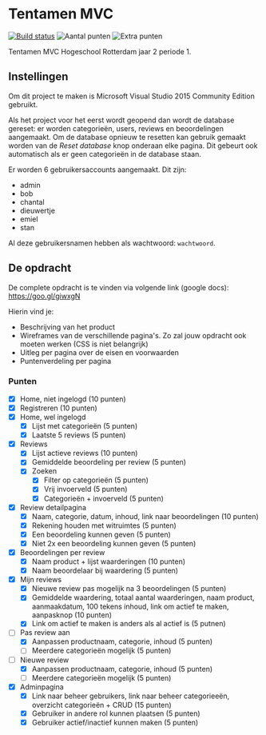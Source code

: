 ﻿# Tentamen MVC
[![Build status](https://img.shields.io/appveyor/ci/bartlangelaan/tentamen.svg)](https://ci.appveyor.com/project/BartLangelaan/tentamen)
![Aantal punten](https://img.shields.io/badge/punten-95%2F95-green.svg)
![Extra punten](https://img.shields.io/badge/extra_punten-65%2F75-yellow.svg)

Tentamen MVC Hogeschool Rotterdam jaar 2 periode 1.

## Instellingen

Om dit project te maken is Microsoft Visual Studio 2015 Community Edition gebruikt.

Als het project voor het eerst wordt geopend dan wordt de database gereset: er worden categorieën, users, reviews en beoordelingen aangemaakt. Om de database opnieuw te resetten kan gebruik gemaakt worden van de *Reset database* knop onderaan elke pagina. Dit gebeurt ook automatisch als er geen categorieën in de database staan.

Er worden 6 gebruikersaccounts aangemaakt. Dit zijn:
 
- admin
- bob
- chantal
- dieuwertje
- emiel
- stan

Al deze gebruikersnamen hebben als wachtwoord:  `wachtwoord`.



## De opdracht
De complete opdracht is te vinden via volgende link (google docs): https://goo.gl/giwxgN

Hierin vind je:

- Beschrijving van het product
- Wireframes van de verschillende pagina's. Zo zal jouw opdracht ook moeten werken (CSS is niet belangrijk)
- Uitleg per pagina over de eisen en voorwaarden
- Puntenverdeling per pagina

### Punten

- [x] Home, niet ingelogd (10 punten)
- [x] Registreren (10 punten)
- [x] Home, wel ingelogd
  - [x] Lijst met categorieën (5 punten)
  - [x] Laatste 5 reviews (5 punten)
- [x] Reviews
  - [x] Lijst actieve reviews (10 punten)
  - [x] Gemiddelde beoordeling per review (5 punten)
  - [x] Zoeken
    - [x] Filter op categorieën (5 punten)
    - [x] Vrij invoerveld (5 punten)
    - [x] Categorieën + invoerveld (5 punten)
- [x] Review detailpagina
  - [x] Naam, categorie, datum, inhoud, link naar beoordelingen (10 punten)
  - [x] Rekening houden met witruimtes (5 punten)
  - [x] Een beoordeling kunnen geven (5 punten)
  - [x] Niet 2x een beoordeling kunnen geven (5 punten)
- [x] Beoordelingen per review
  - [x] Naam product + lijst waarderingen (10 punten)
  - [x] Naam beoordelaar bij waardering (5 punten)
- [x] Mijn reviews
  - [x] Nieuwe review pas mogelijk na 3 beoordelingen (5 punten)
  - [x] Gemiddelde waardering, totaal aantal waarderingen, naam product, aanmaakdatum, 100 tekens inhoud, link om actief te maken, aanpasknop (10 punten)
  - [x] Link om actief te maken is anders als al actief is (5 putnen)
- [ ] Pas review aan
  - [x] Aanpassen productnaam, categorie, inhoud (5 punten)
  - [ ] Meerdere categorieën mogelijk (5 punten)
- [ ] Nieuwe review
  - [x] Aanpassen productnaam, categorie, inhoud (5 punten)
  - [ ] Meerdere categorieën mogelijk (5 punten)
- [x] Adminpagina
  - [x] Link naar beheer gebruikers, link naar beheer categorieeën, overzicht categorieën + CRUD (15 punten)
  - [x] Gebruiker in andere rol kunnen plaatsen (5 punten)
  - [x] Gebruiker actief/inactief kunnen maken (5 punten)
